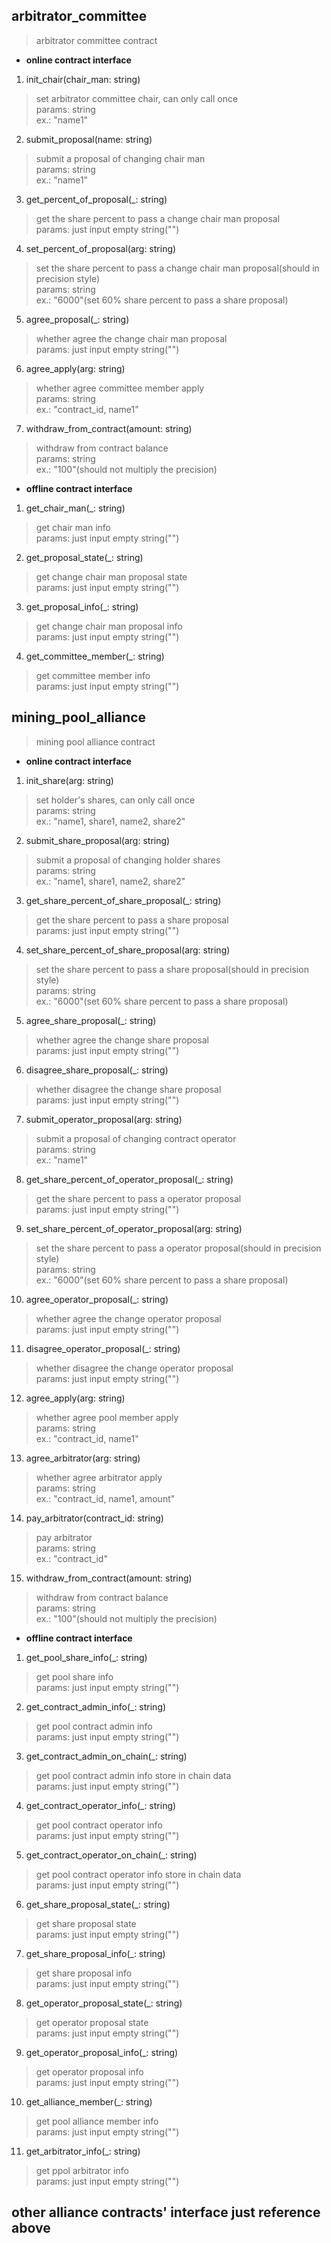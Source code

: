 ## arbitrator_committee
> arbitrator committee contract

- **online contract interface**

1. init_chair(chair_man: string)
>
>  set arbitrator committee chair, can only call once <br/>
>  params: string <br/>
>  ex.: "name1" <br/>
>


2. submit_proposal(name: string)
>
>  submit a proposal of changing chair man <br/>
>  params: string <br/>
>  ex.: "name1" <br/>
>

3. get_percent_of_proposal(_: string)
>
> get the share percent to pass a change chair man proposal <br/>
> params: just input empty string("") <br/>
>

4. set_percent_of_proposal(arg: string)
>
> set the share percent to pass a change chair man proposal(should in precision style) <br/>
> params: string <br/>
> ex.: "6000"(set 60% share percent to pass a share proposal)<br/>
>

5. agree_proposal(_: string)
>
> whether agree the change chair man proposal <br/>
> params: just input empty string("") <br/>
>

6. agree_apply(arg: string)
>
> whether agree committee member apply <br/>
> params: string <br/>
> ex.: "contract_id, name1" <br/>
>

7. withdraw_from_contract(amount: string)
>
> withdraw from contract balance <br/>
> params: string <br/>
> ex.: "100"(should not multiply the precision)
>


- **offline contract interface**

1. get_chair_man(_: string)
>
> get chair man info <br/>
> params: just input empty string("") <br/>
>

2. get_proposal_state(_: string)
>
> get change chair man proposal state <br/>
> params: just input empty string("") <br/>
>

3. get_proposal_info(_: string)
>
> get change chair man proposal info <br/>
> params: just input empty string("") <br/>
>

4. get_committee_member(_: string)
>
> get committee member info <br/>
> params: just input empty string("") <br/>
>


## mining_pool_alliance
> mining pool alliance contract

- **online contract interface**

1. init_share(arg: string)
>
>  set holder's shares, can only call once <br/>
>  params: string <br/>
>  ex.: "name1, share1, name2, share2" <br/>
>

2. submit_share_proposal(arg: string)
>
> submit a proposal of changing holder shares <br/>
> params: string <br/>
> ex.: "name1, share1, name2, share2" <br/>
> 

3. get_share_percent_of_share_proposal(_: string)
>
> get the share percent to pass a share proposal <br/>
> params: just input empty string("") <br/>
>

4. set_share_percent_of_share_proposal(arg: string) 
>
> set the share percent to pass a share proposal(should in precision style) <br/>
> params: string <br/>
> ex.: "6000"(set 60% share percent to pass a share proposal)<br/>
>

5. agree_share_proposal(_: string)
>
> whether agree the change share proposal <br/>
> params: just input empty string("") <br/>
>

6. disagree_share_proposal(_: string)
>
> whether disagree the change share proposal <br/>
> params: just input empty string("") <br/>
>

7. submit_operator_proposal(arg: string)
>
> submit a proposal of changing contract operator <br/>
> params: string <br/>
> ex.: "name1" <br/>
> 

8. get_share_percent_of_operator_proposal(_: string)
>
> get the share percent to pass a operator proposal <br/>
> params: just input empty string("") <br/>
>

9. set_share_percent_of_operator_proposal(arg: string)
>
> set the share percent to pass a operator proposal(should in precision style) <br/>
> params: string <br/>
> ex.: "6000"(set 60% share percent to pass a share proposal)<br/>
>

10. agree_operator_proposal(_: string)
>
> whether agree the change operator proposal <br/>
> params: just input empty string("") <br/>
>

11. disagree_operator_proposal(_: string)
>
> whether disagree the change operator proposal <br/>
> params: just input empty string("") <br/>
>

12. agree_apply(arg: string)
>
> whether agree pool member apply <br/>
> params: string <br/>
> ex.: "contract_id, name1" <br/>
>

13. agree_arbitrator(arg: string)
>
> whether agree arbitrator apply <br/>
> params: string <br/>
> ex.: "contract_id, name1, amount" <br/>
>

14. pay_arbitrator(contract_id: string)
>
> pay arbitrator <br/>
> params: string <br/>
> ex.: "contract_id" <br/>
>


15. withdraw_from_contract(amount: string)
>
> withdraw from contract balance <br/>
> params: string <br/>
> ex.: "100"(should not multiply the precision)
>

- **offline contract interface**

1. get_pool_share_info(_: string)
>
> get pool share info <br/>
> params: just input empty string("") <br/>
>

2. get_contract_admin_info(_: string)
>
> get pool contract admin info <br/>
> params: just input empty string("") <br/>
>

3. get_contract_admin_on_chain(_: string)
>
> get pool contract admin info store in chain data <br/>
> params: just input empty string("") <br/>
>

4. get_contract_operator_info(_: string)
>
> get pool contract operator info <br/>
> params: just input empty string("") <br/>
>

5. get_contract_operator_on_chain(_: string)
>
> get pool contract operator info store in chain data <br/>
> params: just input empty string("") <br/>
>

6. get_share_proposal_state(_: string)
>
> get share proposal state <br/>
> params: just input empty string("") <br/>
>

7. get_share_proposal_info(_: string)
>
> get share proposal info <br/>
> params: just input empty string("") <br/>
>

8. get_operator_proposal_state(_: string)
>
> get operator proposal state <br/>
> params: just input empty string("") <br/>
>

9. get_operator_proposal_info(_: string)
>
> get operator proposal info <br/>
> params: just input empty string("") <br/>
>

10. get_alliance_member(_: string)
>
> get pool alliance member info <br/>
> params: just input empty string("") <br/>
>

11. get_arbitrator_info(_: string)
>
> get ppol arbitrator info <br/>
> params: just input empty string("") <br/>
>

## other alliance contracts' interface just reference above

